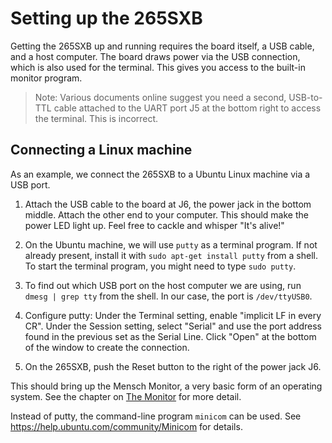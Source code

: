 # Setting up the 265SXB

Getting the 265SXB up and running requires the board itself, a USB cable, and a
host computer. The board draws power via the USB connection, which is also used
for the terminal. This gives you access to the built-in monitor program.

> Note: Various documents online suggest you need a second, USB-to-TTL cable
> attached to the UART port J5 at the bottom right to access the terminal. This
> is incorrect.

## Connecting a Linux machine

As an example, we connect the 265SXB to a Ubuntu Linux machine via a USB port.

1. Attach the USB cable to the board at J6, the power jack in the bottom middle.
Attach the other end to your computer. This should make the power LED light up.
Feel free to cackle and whisper "It's alive!"

2. On the Ubuntu machine, we will use `putty` as a terminal program. If not
already present, install it with `sudo apt-get install putty` from a shell. To
start the terminal program, you might need to type `sudo putty`.

3. To find out which USB port on the host computer we are using, run `dmesg |
grep tty` from the shell. In our case, the port is `/dev/ttyUSB0`.

4. Configure putty: Under the Terminal setting, enable "implicit LF in every
CR". Under the Session setting, select "Serial" and use the port address found
in the previous set as the Serial Line. Click "Open" at the bottom of the window
to create the connection.

5. On the 265SXB, push the Reset button to the right of the power jack J6. 

This should bring up the Mensch Monitor, a very basic form of an operating
system. See the chapter on [The
Monitor](https://github.com/scotws/265SXB-Guide/blob/master/monitor.md) for more
detail.

Instead of putty, the command-line program `minicom` can be used. See
https://help.ubuntu.com/community/Minicom for details.



